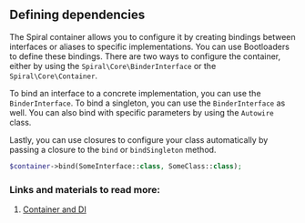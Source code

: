 ## Defining dependencies

The Spiral container allows you to configure it by creating bindings between interfaces or aliases to specific implementations. You can use Bootloaders to define these bindings. There are two ways to configure the container, either by using the `Spiral\Core\BinderInterface` or the `Spiral\Core\Container`.

To bind an interface to a concrete implementation, you can use the `BinderInterface`. To bind a singleton, you can use the `BinderInterface` as well. You can also bind with specific parameters by using the `Autowire` class.

Lastly, you can use closures to configure your class automatically by passing a closure to the `bind` or `bindSingleton` method.

```php
$container->bind(SomeInterface::class, SomeClass::class); 
```

### Links and materials to read more:
1. [Container and DI](https://spiral.dev/docs/framework-container/current)

